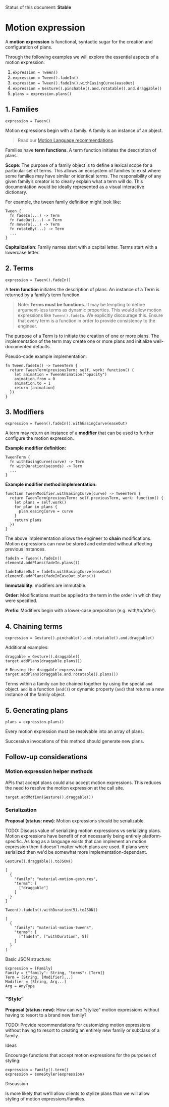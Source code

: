 Status of this document: **Stable**

# Motion expression

A **motion expression** is functional, syntactic sugar for the creation and configuration of plans.

Through the following examples we will explore the essential aspects of a motion expression:

1. `expression = Tween()`
2. `expression = Tween().fadeIn()`
3. `expression = Tween().fadeIn().withEasingCurve(easeOut)`
4. `expression = Gesture().pinchable().and.rotatable().and.draggable()`
5. `plans = expression.plans()`

## 1. Families

    expression = Tween()

Motion expressions begin with a family. A family is an instance of an object.

> Read our [Motion Language recommendations](../languages/README.md).

Families have **term functions**. A term function initiates the description of plans.

**Scope**: The purpose of a family object is to define a lexical scope for a particular set of terms. This allows an ecosystem of families to exist where some families may have similar or identical terms. The responsibility of any given family’s creator is to clearly explain what a term will do. This documentation would be ideally represented as a visual interactive dictionary.

For example, the tween family definition might look like:

    Tween {
      fn fadeIn(...) -> Term
      fn fadeOut(...) -> Term
      fn moveTo(...) -> Term
      fn rotateBy(...) -> Term
      ...
    }

**Capitalization**: Family names start with a capital letter. Terms start with a lowercase letter.

## 2. Terms

    expression = Tween().fadeIn()

A **term function** initiates the description of plans. An instance of a Term is returned by a family’s term function.

> Note: **Terms must be functions**. It may be tempting to define argument-less terms as dynamic properties. This would allow motion expressions like `Tween().fadeIn`. We explicitly discourage this. Ensure that every term is a function in order to provide consistency to the engineer.

The purpose of a Term is to initiate the creation of one or more plans. The implementation of the term may create one or more plans and initialize well-documented defaults.

Pseudo-code example implementation:

    fn Tween.fadeIn() -> TweenTerm {
      return TweenTerm(previousTerm: self, work: function() {
        let animation = TweenAnimation("opacity")
        animation.from = 0
        animation.to = 1
        return [animation]
      })
    }

## 3. Modifiers

    expression = Tween().fadeIn().withEasingCurve(easeOut)

A term may return an instance of a **modifier** that can be used to further configure the motion expression.

**Example modifier definition:**

    TweenTerm {
      fn withEasingCurve(curve) -> Term
      fn withDuration(seconds) -> Term
      ...
    }

**Example modifier method implementation:**

    function TweenModifier.withEasingCurve(curve) -> TweenTerm {
      return TweenTerm(previousTerm: self.previousTerm, work: function() {
        let plans = self.work()
        for plan in plans {
          plan.easingCurve = curve
        }
        return plans
      })
    }

The above implementation allows the engineer to **chain** modifications. Motion expressions can now be stored and extended without affecting previous instances.

    fadeIn = Tween().fadeIn()
    elementA.addPlans(fadeIn.plans())

    fadeInEaseOut = fadeIn.withEasingCurve(easeOut)
    elementB.addPlans(fadeInEaseOut.plans())

**Immutability**: modifiers are immutable.

**Order**: Modifications must be applied to the term in the order in which they were specified.

**Prefix**: Modifiers begin with a lower-case preposition (e.g. with/to/after).

## 4. Chaining terms

    expression = Gesture().pinchable().and.rotatable().and.draggable()

Additional examples:

    draggable = Gesture().draggable()
    target.addPlans(draggable.plans())
    
    # Reusing the draggable expression
    target.addPlans(draggable.and.rotatable().plans())

Terms within a family can be chained together by using the special `and` object. `and` is a function (`and()`) or dynamic property (`and`) that returns a new instance of the family object.

## 5. Generating plans

    plans = expression.plans()

Every motion expression must be resolvable into an array of plans.

Successive invocations of this method should generate new plans.

## Follow-up considerations

### Motion expression helper methods

APIs that accept plans could also accept motion expressions. This reduces the need to resolve the motion expression at the call site.

    target.addMotion(Gesture().draggable())

### Serialization

**Proposal (status: new)**: Motion expressions should be serializable.

TODO: Discuss value of serializing motion expressions vs serializing plans. Motion expressions have benefit of not necessarily being entirely platform-specific. As long as a language exists that can implement an motion expression then it doesn't matter which plans are used. If plans were serialized then we'd be somewhat more implementation-dependant.

    Gesture().draggable().toJSON()

    [
      {
        "family": "material-motion-gestures",
        "terms": [
          ["draggable"]
        ]
      }
    ]

    Tween().fadeIn().withDuration(5).toJSON()
    
    [
      {
        "family": "material-motion-tweens",
        "terms": [
          ["fadeIn", ["withDuration", 5]]
        ]
      }
    ]

Basic JSON structure:

    Expression = [Family]
    Family = {"family": String, "terms": [Term]}
    Term = [String, [Modifier]...]
    Modifier = [String, Arg...]
    Arg = AnyType

### "Style"

**Proposal (status: new)**: How can we "stylize" motion expressions without having to resort to a brand new family?

TODO: Provide recommendations for customizing motion expressions without having to resort to creating an entirely new family or subclass of a family.

Ideas

Encourage functions that accept motion expressions for the purposes of styling:

    expression = Family().term()
    expression = someStyler(expression)

Discussion

Is more likely that we'll allow clients to stylize plans than we will allow styling of motion expressions/families.

<!--

LGTM:
- featherless

-->
